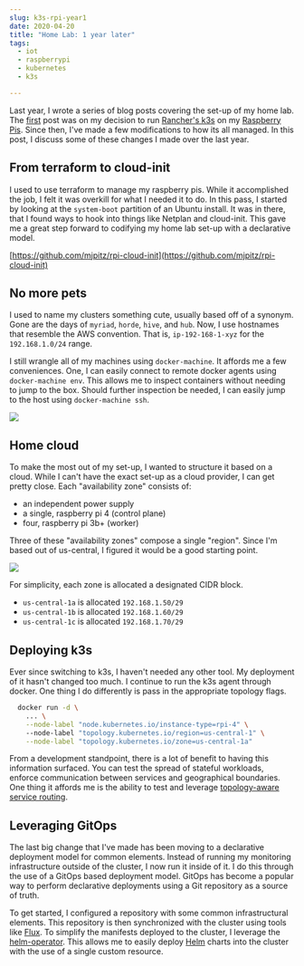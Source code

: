 ```yaml
---
slug: k3s-rpi-year1
date: 2020-04-20
title: "Home Lab: 1 year later"
tags:
  - iot
  - raspberrypi
  - kubernetes
  - k3s

---
```


Last year, I wrote a series of blog posts covering the set-up of my home lab.
The [first](/blog/2019/04/10/k8s-k3s-rpi-oh-my/) post was on my decision to run [Rancher's k3s] on my [Raspberry Pis].
Since then, I've made a few modifications to how its all managed. 
In this post, I discuss some of these changes I made over the last year.

<!--more-->

## From terraform to cloud-init

I used to use terraform to manage my raspberry pis.
While it accomplished the job, I felt it was overkill for what I needed it to do.
In this pass, I started by looking at the `system-boot` partition of an Ubuntu install.
It was in there, that I found ways to hook into things like Netplan and cloud-init.
This gave me a great step forward to codifying my home lab set-up with a declarative model.

[https://github.com/mjpitz/rpi-cloud-init](https://github.com/mjpitz/rpi-cloud-init)

## No more pets

I used to name my clusters something cute, usually based off of a synonym.
Gone are the days of `myriad`, `horde`, `hive`, and `hub`.
Now, I use hostnames that resemble the AWS convention.
That is, `ip-192-168-1-xyz` for the `192.168.1.0/24` range.

I still wrangle all of my machines using `docker-machine`.
It affords me a few conveniences.
One, I can easily connect to remote docker agents using `docker-machine env`.
This allows me to inspect containers without needing to jump to the box.
Should further inspection be needed, I can easily jump to the host using `docker-machine ssh`.

[![](https://mermaid.ink/img/eyJjb2RlIjoiZ3JhcGggTFJcbiAgTGFwdG9wIC0tLXxjb25uZWN0IHZpYSBkb2NrZXItbWFjaGluZXwgaXAtMTkyLTE2OC0xLXh5eiIsIm1lcm1haWQiOnsidGhlbWUiOiJkZWZhdWx0In0sInVwZGF0ZUVkaXRvciI6ZmFsc2V9)](https://mermaid-js.github.io/mermaid-live-editor/#/edit/eyJjb2RlIjoiZ3JhcGggTFJcbiAgTGFwdG9wIC0tLXxjb25uZWN0IHZpYSBkb2NrZXItbWFjaGluZXwgaXAtMTkyLTE2OC0xLXh5eiIsIm1lcm1haWQiOnsidGhlbWUiOiJkZWZhdWx0In0sInVwZGF0ZUVkaXRvciI6ZmFsc2V9)

## Home cloud

To make the most out of my set-up, I wanted to structure it based on a cloud.
While I can't have the exact set-up as a cloud provider, I can get pretty close.
Each "availability zone" consists of:

* an independent power supply
* a single, raspberry pi 4 (control plane)
* four, raspberry pi 3b+ (worker)

Three of these "availability zones" compose a single "region".
Since I'm based out of us-central, I figured it would be a good starting point.

[![](https://mermaid.ink/img/eyJjb2RlIjoiZ3JhcGggVERcbiAgdXMtY2VudHJhbC0xW3JlZ2lvbjp1cy1jZW50cmFsLTFdXG4gIHVzLWNlbnRyYWwtMWFbem9uZTp1cy1jZW50cmFsLTFhXVxuICB1cy1jZW50cmFsLTFiW3pvbmU6dXMtY2VudHJhbC0xYl1cbiAgdXMtY2VudHJhbC0xY1t6b25lOnVzLWNlbnRyYWwtMWNdXG4gIFxuICB1cy1jZW50cmFsLTEgLS0-IHVzLWNlbnRyYWwtMWFcbiAgdXMtY2VudHJhbC0xIC0tPiB1cy1jZW50cmFsLTFiXG4gIHVzLWNlbnRyYWwtMSAtLT4gdXMtY2VudHJhbC0xYyAiLCJtZXJtYWlkIjp7InRoZW1lIjoiZGVmYXVsdCJ9LCJ1cGRhdGVFZGl0b3IiOmZhbHNlfQ)](https://mermaid-js.github.io/mermaid-live-editor/#/edit/eyJjb2RlIjoiZ3JhcGggVERcbiAgdXMtY2VudHJhbC0xW3JlZ2lvbjp1cy1jZW50cmFsLTFdXG4gIHVzLWNlbnRyYWwtMWFbem9uZTp1cy1jZW50cmFsLTFhXVxuICB1cy1jZW50cmFsLTFiW3pvbmU6dXMtY2VudHJhbC0xYl1cbiAgdXMtY2VudHJhbC0xY1t6b25lOnVzLWNlbnRyYWwtMWNdXG4gIFxuICB1cy1jZW50cmFsLTEgLS0-IHVzLWNlbnRyYWwtMWFcbiAgdXMtY2VudHJhbC0xIC0tPiB1cy1jZW50cmFsLTFiXG4gIHVzLWNlbnRyYWwtMSAtLT4gdXMtY2VudHJhbC0xYyAiLCJtZXJtYWlkIjp7InRoZW1lIjoiZGVmYXVsdCJ9LCJ1cGRhdGVFZGl0b3IiOmZhbHNlfQ)

For simplicity, each zone is allocated a designated CIDR block.

* `us-central-1a` is allocated `192.168.1.50/29`
* `us-central-1b` is allocated `192.168.1.60/29`
* `us-central-1c` is allocated `192.168.1.70/29`

## Deploying k3s

Ever since switching to k3s, I haven't needed any other tool.
My deployment of it hasn't changed too much.
I continue to run the k3s agent through docker.
One thing I do differently is pass in the appropriate topology flags. 

```bash
  docker run -d \
    ... \
    --node-label "node.kubernetes.io/instance-type=rpi-4" \ 
    --node-label "topology.kubernetes.io/region=us-central-1" \
    --node-label "topology.kubernetes.io/zone=us-central-1a"
```

From a development standpoint, there is a lot of benefit to having this information surfaced. 
You can test the spread of stateful workloads, enforce communication between services and geographical boundaries. 
One thing it affords me is the ability to test and leverage [topology-aware service routing](https://imroc.io/posts/kubernetes/service-topology-en/).

## Leveraging GitOps

The last big change that I've made has been moving to a declarative deployment model for common elements.
Instead of running my monitoring infrastructure outside of the cluster, I now run it inside of it.
I do this through the use of a GitOps based deployment model.
GitOps has become a popular way to perform declarative deployments using a Git repository as a source of truth.

To get started, I configured a repository with some common infrastructural elements.
This repository is then synchronized with the cluster using tools like [Flux](https://github.com/fluxcd/flux).
To simplify the manifests deployed to the cluster, I leverage the [helm-operator](https://github.com/fluxcd/helm-operator).
This allows me to easily deploy [Helm](https://helm.sh/) charts into the cluster with the use of a single custom resource.

[Rancher's k3s]: https://k3s.io/
[Raspberry Pis]: https://www.raspberrypi.org/
